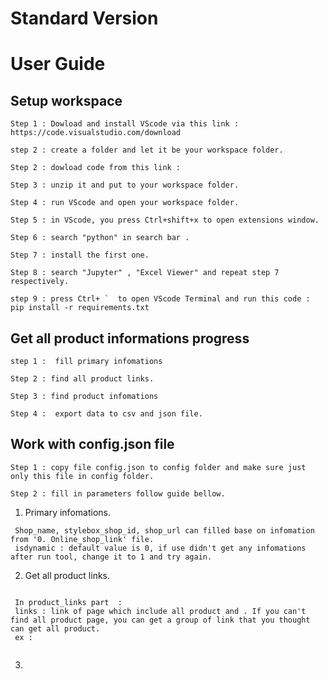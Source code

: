 # Standard Version 
# User Guide


## Setup workspace
```
Step 1 : Dowload and install VScode via this link :
https://code.visualstudio.com/download

step 2 : create a folder and let it be your workspace folder.

Step 2 : dowload code from this link :

Step 3 : unzip it and put to your workspace folder.

Step 4 : run VScode and open your workspace folder.

Step 5 : in VScode, you press Ctrl+shift+x to open extensions window.

Step 6 : search "python" in search bar .

Step 7 : install the first one.

Step 8 : search "Jupyter" , "Excel Viewer" and repeat step 7 respectively. 

step 9 : press Ctrl+ `  to open VScode Terminal and run this code :
pip install -r requirements.txt

```
## Get all product informations progress
```
step 1 :  fill primary infomations

Step 2 : find all product links.

Step 3 : find product infomations

Step 4 :  export data to csv and json file.

```

## Work with config.json file
```
Step 1 : copy file config.json to config folder and make sure just only this file in config folder.

Step 2 : fill in parameters follow guide bellow.
```
  1. Primary infomations.
```
 Shop_name, stylebox_shop_id, shop_url can filled base on infomation from '0. Online_shop_link' file.
 isdynamic : default value is 0, if use didn't get any infomations after run tool, change it to 1 and try again.
```

  2. Get all product links.
  ```
   
   In product_links part  :
   links : link of page which include all product and . If you can't find all product page, you can get a group of link that you thought can get all product. 
   ex :
   
  ```
  
  3.


    
   
    
    
    
